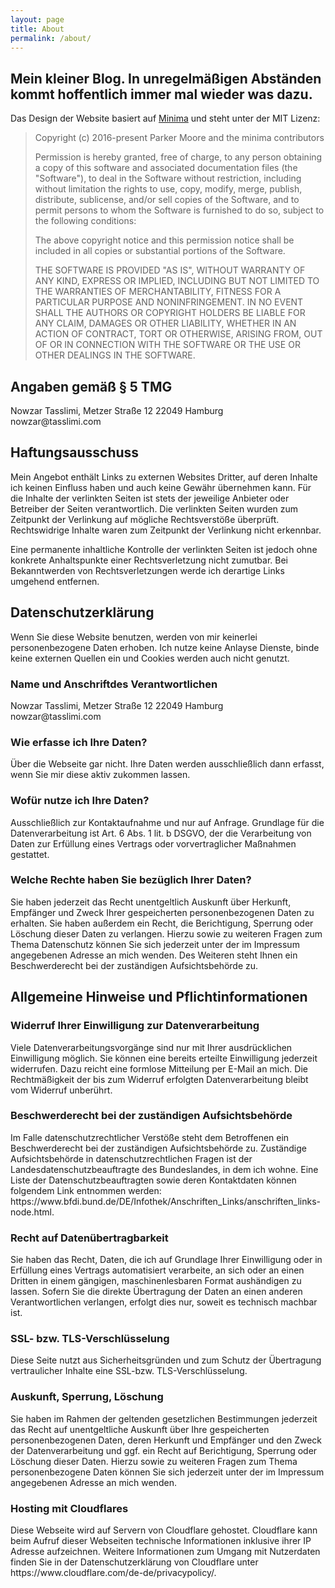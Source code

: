 ```yaml
---
layout: page
title: About
permalink: /about/
---
```


Mein kleiner Blog. In unregelmäßigen Abständen kommt hoffentlich immer mal wieder was dazu.
---
Das Design der Website basiert auf [Minima](https://github.com/jekyll/minima) und steht unter der MIT Lizenz:

>Copyright (c) 2016-present Parker Moore and the minima contributors
>
>Permission is hereby granted, free of charge, to any person obtaining a copy
of this software and associated documentation files (the "Software"), to deal
in the Software without restriction, including without limitation the rights
to use, copy, modify, merge, publish, distribute, sublicense, and/or sell
copies of the Software, and to permit persons to whom the Software is
furnished to do so, subject to the following conditions:
>
>The above copyright notice and this permission notice shall be included in
all copies or substantial portions of the Software.
>
>THE SOFTWARE IS PROVIDED "AS IS", WITHOUT WARRANTY OF ANY KIND, EXPRESS OR
IMPLIED, INCLUDING BUT NOT LIMITED TO THE WARRANTIES OF MERCHANTABILITY,
FITNESS FOR A PARTICULAR PURPOSE AND NONINFRINGEMENT. IN NO EVENT SHALL THE
AUTHORS OR COPYRIGHT HOLDERS BE LIABLE FOR ANY CLAIM, DAMAGES OR OTHER
LIABILITY, WHETHER IN AN ACTION OF CONTRACT, TORT OR OTHERWISE, ARISING FROM,
OUT OF OR IN CONNECTION WITH THE SOFTWARE OR THE USE OR OTHER DEALINGS IN
THE SOFTWARE.

<h2>Angaben gemäß § 5 TMG</h2>
<p>
        Nowzar Tasslimi,
        Metzer Straße 12
        22049 Hamburg <br>
        nowzar@tasslimi.com
</p>
<h2>   Haftungsausschuss  </h2>

Mein Angebot enthält Links zu externen Websites Dritter, auf deren Inhalte ich keinen Einfluss haben und auch
keine Gewähr übernehmen kann. Für die Inhalte der verlinkten Seiten ist
stets der jeweilige Anbieter oder Betreiber der Seiten verantwortlich. Die verlinkten Seiten wurden zum
        Zeitpunkt der Verlinkung auf mögliche Rechtsverstöße überprüft. Rechtswidrige Inhalte waren zum Zeitpunkt der
        Verlinkung nicht erkennbar.

Eine permanente inhaltliche Kontrolle der verlinkten Seiten ist jedoch ohne konkrete Anhaltspunkte einer
        Rechtsverletzung nicht zumutbar. Bei Bekanntwerden von Rechtsverletzungen werde ich derartige Links umgehend
        entfernen.
    
<h2> Datenschutzerklärung</h2>

<p>
        Wenn Sie diese Website benutzen, werden von mir keinerlei personenbezogene Daten erhoben.
        Ich nutze keine Anlayse Dienste, binde keine externen Quellen ein und Cookies werden auch nicht genutzt.
</p>
<h3> Name und Anschriftdes Verantwortlichen</h3>
<p>
    Nowzar Tasslimi,
    Metzer Straße 12
    22049 Hamburg  <br>
    nowzar@tasslimi.com
</p>

<h3>Wie erfasse ich Ihre Daten? </h3>
<p>
Über die Webseite gar nicht. Ihre Daten werden ausschließlich dann erfasst, wenn Sie mir diese aktiv zukommen lassen.
</p>
<h3> Wofür nutze ich Ihre Daten? </h3>

<p>
Ausschließlich zur Kontaktaufnahme und nur auf Anfrage. Grundlage für die Datenverarbeitung ist Art. 6 Abs. 1 lit. b
DSGVO, der die Verarbeitung von Daten zur Erfüllung eines Vertrags oder vorvertraglicher Maßnahmen gestattet.
</p>

<h3>Welche Rechte haben Sie bezüglich Ihrer Daten?</h3>
<p></p>
Sie haben jederzeit das Recht unentgeltlich Auskunft über Herkunft, Empfänger und Zweck Ihrer gespeicherten
personenbezogenen Daten zu erhalten. Sie haben außerdem ein Recht, die Berichtigung, Sperrung oder Löschung dieser Daten
zu verlangen. Hierzu sowie zu weiteren Fragen zum Thema Datenschutz können Sie sich jederzeit unter der im Impressum
angegebenen Adresse an mich wenden. Des Weiteren steht Ihnen ein Beschwerderecht bei der zuständigen Aufsichtsbehörde
zu.

<h2> Allgemeine Hinweise und Pflichtinformationen </h2>
<h3> Widerruf Ihrer Einwilligung zur Datenverarbeitung </h3>
<p>
Viele Datenverarbeitungsvorgänge sind nur mit Ihrer ausdrücklichen Einwilligung möglich. Sie können eine bereits
erteilte Einwilligung jederzeit widerrufen. Dazu reicht eine formlose Mitteilung per E-Mail an mich. Die Rechtmäßigkeit
der bis zum Widerruf erfolgten Datenverarbeitung bleibt vom Widerruf unberührt.
</p>

<h3>Beschwerderecht bei der zuständigen Aufsichtsbehörde</h3>
<p>
Im Falle datenschutzrechtlicher Verstöße steht dem Betroffenen ein Beschwerderecht bei der zuständigen Aufsichtsbehörde
zu. Zuständige Aufsichtsbehörde in datenschutzrechtlichen Fragen ist der Landesdatenschutzbeauftragte des Bundeslandes,
in dem ich wohne. Eine Liste der Datenschutzbeauftragten sowie deren Kontaktdaten können folgendem Link entnommen
werden: https://www.bfdi.bund.de/DE/Infothek/Anschriften_Links/anschriften_links-node.html.
</p>

<h3>Recht auf Datenübertragbarkeit</h3>
<p>
Sie haben das Recht, Daten, die ich auf Grundlage Ihrer Einwilligung oder in Erfüllung eines Vertrags automatisiert
verarbeite, an sich oder an einen Dritten in einem gängigen, maschinenlesbaren Format aushändigen zu lassen. Sofern Sie
die direkte Übertragung der Daten an einen anderen Verantwortlichen verlangen, erfolgt dies nur, soweit es technisch
machbar ist.
</p>

<h3>SSL- bzw. TLS-Verschlüsselung</h3>
<p>
Diese Seite nutzt aus Sicherheitsgründen und zum Schutz der Übertragung vertraulicher Inhalte eine SSL-bzw.
TLS-Verschlüsselung.
</p>

<h3>Auskunft, Sperrung, Löschung</h3>
<p>
Sie haben im Rahmen der geltenden gesetzlichen Bestimmungen jederzeit das Recht auf unentgeltliche Auskunft über Ihre
gespeicherten personenbezogenen Daten, deren Herkunft und Empfänger und den Zweck der Datenverarbeitung und ggf. ein
Recht auf Berichtigung, Sperrung oder Löschung dieser Daten. Hierzu sowie zu weiteren Fragen zum Thema personenbezogene
Daten können Sie sich jederzeit unter der im Impressum angegebenen Adresse an mich wenden.
</p>

<h3>Hosting mit Cloudflares</h3>
<p>
Diese Webseite wird auf Servern von Cloudflare gehostet.
Cloudflare kann beim Aufruf dieser Webseiten technische Informationen inklusive ihrer IP Adresse aufzeichnen. Weitere
Informationen zum Umgang mit Nutzerdaten finden Sie in der Datenschutzerklärung von Cloudflare unter https://www.cloudflare.com/de-de/privacypolicy/.
</p>
    
